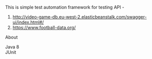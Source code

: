 This is simple test automation framework for testing API - 
1. http://video-game-db.eu-west-2.elasticbeanstalk.com/swagger-ui/index.html#/
2. https://www.football-data.org/

About
  
  Java 8    
  JUnit
